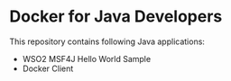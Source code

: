# Docker for Java Developers

This repository contains following Java applications:
- WSO2 MSF4J Hello World Sample
- Docker Client
